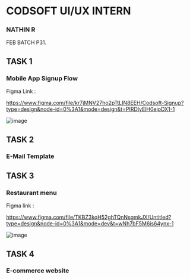 # CODSOFT UI/UX INTERN
### NATHIN R
FEB BATCH P31.
## TASK 1
### Mobile App Signup Flow
Figma Link :

https://www.figma.com/file/kr7jMNV27ho2pTtLIN8EEH/Codsoft-Signup?type=design&node-id=0%3A1&mode=design&t=PIRDIyElH0eipDX1-1

![image](https://github.com/NathinR/CODSOFT-UI-UX-Intern/assets/118679646/49412e1e-a305-464e-b548-6302202041f1)

## TASK 2
### E-Mail Template


## TASK 3
### Restaurant menu
Figma link :

https://www.figma.com/file/TKBZ3kqH52ghTQnNsgmkJX/Untitled?type=design&node-id=0%3A1&mode=dev&t=wNh7bF5M6is64ynx-1

![image](https://github.com/NathinR/CODSOFT-UI-UX-Intern/assets/118679646/6c6b1faa-bc24-4ded-a1f1-f60dd15b07cc)


## TASK 4
### E-commerce website
